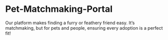 # Pet-Matchmaking-Portal
Our platform makes finding a furry or feathery friend easy. It’s matchmaking, but for pets and people, ensuring every adoption is a perfect fit!
